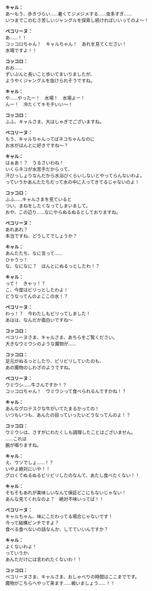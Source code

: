# 

  
**キャル：**  
あ～もう、歩きづらい……暑くてジメジメする……虫多すぎ……  
いつまでこのむさ苦しいジャングルを探索し続ければいいってのよ～！  
  
**ペコリーヌ：**  
あ……！！  
コッコロちゃん！　キャルちゃん！　あれを見てください！  
水場ですよ！！  
  
**コッコロ：**  
おお……  
ずいぶんと長いこと歩いてまいりましたが、  
ようやくジャングルを抜けられそうですね。  
  
**キャル：**  
や……やったー！　水場！　水場よー！  
んー！　冷たくてキモチいい～！  
  
**コッコロ：**  
ふふ、キャルさま、大はしゃぎでございますね。  
  
**ペコリーヌ：**  
もう、キャルちゃんってばネコちゃんなのに  
お水がほんとに好きですね～？  
  
**キャル：**  
はぁあ！？　うるさいわね！  
いくらネコが水苦手だからって、  
汗びっしょりなんだから水浴びくらいしないとやってらんないわよ。  
っていうかあんたたちだって水の中に入ってきてるじゃないのよ！  
  
**コッコロ：**  
ふふ……キャルさまを見ていると  
つい、まねをしたくなってしまいまして。  
おや、この辺り……なにやらぬるぬるとしておりますね。  
  
**ペコリーヌ：**  
あれあれ？  
本当ですね、どうしてでしょうか？  
  
**キャル：**  
あんたたち、なに言って……  
ひゃうっ！  
な、なになに？　ほんとにぬるっとしたわ！？  
  
**キャル：**  
って！　きゃっ！？  
こ、今度はビリっとしたわよ！  
どうなってんのよここの水！？  
  
**ペコリーヌ：**  
わっ！？　今わたしもビリってしました！  
あはは、なんだか面白いですね～  
  
**コッコロ：**  
ペコリーヌさま、キャルさま、あちらをご覧ください。  
大きなウミウシのような魔物が……  
  
**コッコロ：**  
足元がぬるっとしたり、ビリビリしていたのも、  
あの魔物のしわざのようですね。  
  
**ペコリーヌ：**  
ウミウシ……牛さんですか！？  
コッコロちゃん！　ウミウシって食べられるんですかね！？  
  
**キャル：**  
あんなグロテスクな牛がいてたまるかっての！  
いつもいつも、あんたの目っていったいどうなってんのよ！？  
  
**コッコロ：**  
ウミウシは、さすがにわたくしも調理したことはございません。  
……これは  
腕が鳴りますね。  
  
**キャル：**  
え、ウソでしょ……！？  
いやよ絶対にいや！！  
グロくてぬるぬるビリビリしたのなんて、あたし食べたくない！！  
  
**キャル：**  
そもそもあれが美味しいなんて保証どこにもないじゃない！  
あんな見てくれなのよ？　絶対不味いってば！！  
  
**ペコリーヌ：**  
キャルちゃん、味にこだわってる場合じゃないです！  
今って結構ピンチですよ？  
食べる食べないの話なんか、してていいんですか？  
  
**キャル：**  
よくないわよ！  
っていうか、  
あんただけには言われたくないわ！！  
  
**コッコロ：**  
ペコリーヌさま、キャルさま、おしゃべりの時間はここまでです。  
魔物がこちらへやって来ます……戦いましょう……！！  
